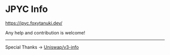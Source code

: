 # JPYC Info
https://jpyc.foxytanuki.dev/

Any help and contribution is welcome!

---

Special Thanks -> [Uniswap/v3-info](https://github.com/Uniswap/v3-info)
